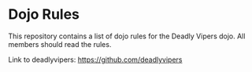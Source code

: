 Dojo Rules
==========

This repository contains a list of dojo rules for the Deadly Vipers dojo.
All members should read the rules.

Link to deadlyvipers: https://github.com/deadlyvipers

